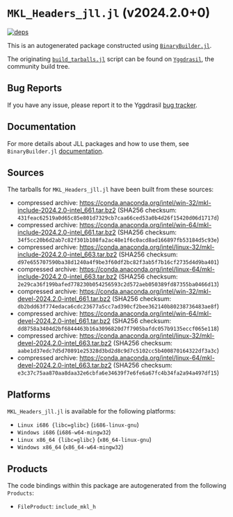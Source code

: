 # `MKL_Headers_jll.jl` (v2024.2.0+0)

[![deps](https://juliahub.com/docs/MKL_Headers_jll/deps.svg)](https://juliahub.com/ui/Packages/General/MKL_Headers_jll/)

This is an autogenerated package constructed using [`BinaryBuilder.jl`](https://github.com/JuliaPackaging/BinaryBuilder.jl).

The originating [`build_tarballs.jl`](https://github.com/JuliaPackaging/Yggdrasil/blob/52b0571310ced73bb378aec950b0dc23d7063df0/M/MKL_Headers/build_tarballs.jl) script can be found on [`Yggdrasil`](https://github.com/JuliaPackaging/Yggdrasil/), the community build tree.

## Bug Reports

If you have any issue, please report it to the Yggdrasil [bug tracker](https://github.com/JuliaPackaging/Yggdrasil/issues).

## Documentation

For more details about JLL packages and how to use them, see `BinaryBuilder.jl` [documentation](https://docs.binarybuilder.org/stable/jll/).

## Sources

The tarballs for `MKL_Headers_jll.jl` have been built from these sources:

* compressed archive: https://conda.anaconda.org/intel/win-32/mkl-include-2024.2.0-intel_661.tar.bz2 (SHA256 checksum: `431feac62519a0d65c85e801d7329cb7caa66ced53a0b4d26f15420d06d1717d`)
* compressed archive: https://conda.anaconda.org/intel/win-64/mkl-include-2024.2.0-intel_661.tar.bz2 (SHA256 checksum: `34f5cc20b6d2ab7c82f301b108fa2ac48e1f6c0acd8ad166897fb53184d5c93e`)
* compressed archive: https://conda.anaconda.org/intel/linux-32/mkl-include-2024.2.0-intel_663.tar.bz2 (SHA256 checksum: `d97e655707590ba38d1240a4f9be3f60df2bc82f3ab5f7b16cf2735d4d9ba401`)
* compressed archive: https://conda.anaconda.org/intel/linux-64/mkl-include-2024.2.0-intel_663.tar.bz2 (SHA256 checksum: `2e29ca36f199bafed778230b054256593c2d572aeb050389fd87355ba0466d13`)
* compressed archive: https://conda.anaconda.org/intel/win-32/mkl-devel-2024.2.0-intel_661.tar.bz2 (SHA256 checksum: `db2bdd63f774edaca6cdc23677a5cc7ad390cf2bee362140b80238736483ae8f`)
* compressed archive: https://conda.anaconda.org/intel/win-64/mkl-devel-2024.2.0-intel_661.tar.bz2 (SHA256 checksum: `dd8758a3404d2bf6844463b16a3096820d7f7905bafdc057b9135eccf065e118`)
* compressed archive: https://conda.anaconda.org/intel/linux-32/mkl-devel-2024.2.0-intel_663.tar.bz2 (SHA256 checksum: `aabe1d37edc7d5d70891e25328d3bd2d8c9d7c5102cc5b400870164322df3a3c`)
* compressed archive: https://conda.anaconda.org/intel/linux-64/mkl-devel-2024.2.0-intel_663.tar.bz2 (SHA256 checksum: `e3c37c75aa870aa8daa32e6cbfa6e34639f7e6fe6a67fc4b34fa2a94a497df15`)

## Platforms

`MKL_Headers_jll.jl` is available for the following platforms:

* `Linux i686 {libc=glibc}` (`i686-linux-gnu`)
* `Windows i686` (`i686-w64-mingw32`)
* `Linux x86_64 {libc=glibc}` (`x86_64-linux-gnu`)
* `Windows x86_64` (`x86_64-w64-mingw32`)

## Products

The code bindings within this package are autogenerated from the following `Products`:

* `FileProduct`: `include_mkl_h`
